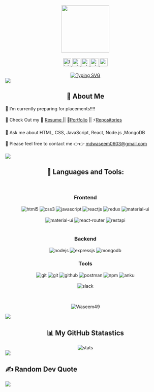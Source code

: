 <div align="center">
      <img height="150" src="https://camo.githubusercontent.com/62da68eb62b1e5f175f7d1f0191dd89a653d7908feb22d37d4a0ab07365d6791/68747470733a2f2f6d656469612e67697068792e636f6d2f6d656469612f4d3967624264396e6244724f5475314d71782f67697068792e676966"  />
    </div>
    <br clear="both">
    <div align="center">
      <a href="https://www.linkedin.com/in/md-waseem-akram-a8344b235/" target="_blank">
        <img src="https://img.shields.io/static/v1?message=LinkedIn&logo=linkedin&label=&color=0077B5&logoColor=white&labelColor=&style=for-the-badge" height="25" alt="linkedin logo"  />
      </a>
     <a href="https://drive.google.com/file/d/1DY70Q5Vpergkt4EZSYpTafLtnZaDNhdD/view?usp=sharing" target="_blank">
        <img src="https://img.shields.io/badge/resume-25C2A0?style=for-the-badge&logoColor=white" height="25" alt="whatsapp logo"  />
     </a>
      <a href="https://waseem49.github.io" target="_blank">
        <img src="https://img.shields.io/badge/Portfolio-A100FF?style=for-the-badge&logo=portfolio&logoColor=white" height="25" alt="whatsapp logo"  />
     </a>
       <a href="https://wa.me/8109608048" target="_blank">
        <img src="https://img.shields.io/static/v1?message=Whatsapp&logo=whatsapp&label=&color=25D366&logoColor=white&labelColor=&style=for-the-badge" height="25" alt="whatsapp logo"  />
      </a>
       <a href="mailto:mdwaseem0603@gmail.com" target="_blank">
        <img src="https://img.shields.io/static/v1?message=Gmail&logo=gmail&label=&color=D14836&logoColor=white&labelColor=&style=for-the-badge" height="25" alt="gmail logo"  />
      </a>
    </div>
    <div>
     <br clear="both">
    <div align="center" >
    <a href="https://git.io/typing-svg"><img src="https://readme-typing-svg.demolab.com?font=Fira+Code&pause=1000&width=435&lines=Hi!+My+self+MD+Waseem+Akram.;I+am+a+Full-stack+Web+developer.;Interested+with+working+with+Team.;Curious+to+learn+new+things+!" alt="Typing SVG" /></a>
    </div>
       <img src='https://raw.githubusercontent.com/andreasbm/readme/master/assets/lines/colored.png' />    
    <div>
    <h2 align="center">💫  About Me </h2>
     🔭 I’m currently preparing for placements!!!! <br><br>
    <!--  🌱 I’m currently learning ["Next.js","MySQL"]<br><br> -->
    🧲 Check Out my  📑 <a href="https://drive.google.com/file/d/1DY70Q5Vpergkt4EZSYpTafLtnZaDNhdD/view?usp=sharing"> Resume </a>  ||  💼<a href="https://waseem49.github.io/">Portfolio</a> || ⚡<a 
        href="https://github.com/waseem49?tab=repositories">Repositories</a>
    <br><br>
     💬 Ask me about HTML, CSS, JavaScript, React, Node.js ,MongoDB <br><br>
     📧 Please feel free to contact me 👉👉 <a href="mailto:mdwaseem0603@gmail.com" target="_blank">mdwaseem0603@gmail.com</a>
     <a href="https://wa.me/8109608048" target="_blank">
      </a>
           <br><br>
       <img src='https://raw.githubusercontent.com/andreasbm/readme/master/assets/lines/colored.png' /> 
    <h2 align="center">🚀 Languages and Tools: </h2>
    <br/>
    <div align="center"><h3 align="center">Frontend</h3>
       <img src="https://img.shields.io/badge/html5-%23E34F26.svg?style=for-the-badge&logo=html5&logoColor=white" align="center" alt="html5">
       <img src = "https://img.shields.io/badge/css3-%231572B6.svg?style=for-the-badge&logo=css3&logoColor=white" align="center" alt="css3">
       <img src ="https://img.shields.io/badge/javascript-%23323330.svg?style=for-the-badge&logo=javascript&logoColor=%23F7DF1E" align="center" alt="javascript">
       <img src="https://img.shields.io/badge/React-20232A?style=for-the-badge&logo=react&logoColor=61DAFB"  align="center" alt="reactjs" />
       <img src="https://img.shields.io/badge/Redux-593D88?style=for-the-badge&logo=redux&logoColor=white"  align="center" alt="redux" />
       <img src="https://img.shields.io/badge/Material%20UI-007FFF?style=for-the-badge&logo=mui&logoColor=gold"  align="center" alt="material-ui"/>
    <br/>
    <br/>
       <img src="https://img.shields.io/badge/Sass-CC6699?style=for-the-badge&logo=sass&logoColor=white"  align="center" alt="material-ui"/>
       <img src="https://img.shields.io/badge/React_Router-CA4245?style=for-the-badge&logo=react-router&logoColor=teal"  align="center" alt="react-router" />
       <img src="https://img.shields.io/badge/rest api-%23000000.svg?style=for-the-badge&logo=flask&logoColor=white" align="center" alt="restapi"/>
    </div>
     <br/>
      <div align="center"><h3 align="center">Backend</h3> 
       <img src="https://img.shields.io/badge/Node.js-339933?style=for-the-badge&logo=nodedotjs&logoColor=white" align="center" alt="nodejs" />
       <img src="https://img.shields.io/badge/Express.js-000000?style=for-the-badge&logo=express&logoColor=white" align="center" alt="expressjs"/>
       <img src="https://img.shields.io/badge/MongoDB-4EA94B?style=for-the-badge&logo=mongodb&logoColor=white" align="center" alt="mongodb"/>
     </div>
     <div align="center"><h3 align="center">Tools</h3> 
       <img src="https://img.shields.io/badge/netlify-%23000000.svg?style=for-the-badge&logo=netlify&logoColor=#00C7B7" align="center" alt="git"/>
       <img src="https://img.shields.io/badge/vercel-%23000000.svg?style=for-the-badge&logo=vercel&logoColor=whit" align="center" alt="git"/>
       <img src="https://img.shields.io/badge/GitHub-100000?style=for-the-badge&logo=github&logoColor=white"  align="center" alt="github"/>
       <img src ="https://img.shields.io/badge/Postman-FF6C37?style=for-the-badge&logo=postman&logoColor=white" align="center" alt="postman">
       <img src = "https://img.shields.io/badge/NPM-%23000000.svg?style=for-the-badge&logo=npm&logoColor=white" align="center" alt="npm">
       <img src="https://img.shields.io/badge/Visual%20Studio-5C2D91.svg?style=for-the-badge&logo=visual-studio&logoColor=white"  align="center"  alt="anku"/>
    <br/>
    <br/>
       <img src="https://img.shields.io/badge/Slack-4A154B?style=for-the-badge&logo=slack&logoColor=white" align="center" alt="slack"/>
     </div>
    </div>
    <br/>
    <br/>
    <p align="center"> <img src="https://komarev.com/ghpvc/?username=md-waseem-akram&label=Profile%20views&color=0e75b6&style=flat" alt="Waseem49" /> </p>
       <img src='https://raw.githubusercontent.com/andreasbm/readme/master/assets/lines/colored.png' /> 
    <h2 align="center">📊 My GitHub Statastics </h2>
    <div align="center">
       <img src="https://streak-stats.demolab.com?user=Waseem49&theme=github-dark" alt="stats" /></a>
    </div>
       <img src='https://raw.githubusercontent.com/andreasbm/readme/master/assets/lines/colored.png' /> 
     <h2> ✍️ Random Dev Quote </h2>
       <img src='https://quotes-github-readme.vercel.app/api?type=horizontal&theme=radical'/> 
    </div>
